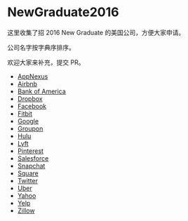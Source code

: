 # NewGraduate2016
这里收集了招 2016 New Graduate 的美国公司，方便大家申请。

公司名字按字典序排序。

欢迎大家来补充，提交 PR。


* [AppNexus](http://www.appnexus.com/en/company/careers/open-roles?p=job%2FoZkv1fwz")
* [Airbnb](https://www.airbnb.com/careers/departments/position/85119)
* [Bank of America](https://bacfhrs.taleo.net/careersection/2/jobdetail.ftl?job=1500054172&lang=en)
* [Dropbox](https://www.dropbox.com/jobs/listing/965)
* [Facebook](https://www.facebook.com/careers/department?req=a0IA000000Cy2G7MAJ)
* [Fitbit](https://www.fitbit.com/jobs/search#jobs/oYEA1fwX)
* [Google](https://www.google.com/about/careers/search#!t=jo&jid=3256001&)
* [Groupon](https://jobs.groupon.com/careers/university-new-graduate-opportunities/software-development-engineer-new-graduate-palo-alto-ca-united-states-11139/)
* [Hulu](http://www.hulu.com/jobs/category?jvi=oIOv1fwM,Job)
* [Lyft](https://www.lyft.com/jobs/new-grad-software-engineer-upcoming-or-recent-grads-only)
* [Pinterest](https://careers.pinterest.com/careers/details/software-engineer-new-grad_san-francisco_82217)
* [Salesforce](http://careers.force.com/jobs/apex/ts2__JobDetails?jobId=a1k70000002F1kPAAS&tSource=)
* [Snapchat](https://boards.greenhouse.io/snapchat/jobs/6449#.VfIefbSH_8s)
* [Square](http://hire.jobvite.com/CompanyJobs/Careers.aspx?c=q8Z9VfwV&page=Job%20Description&j=oQJn1fwH)
* [Twitter](https://about.twitter.com/careers/positions?jvi=o0kr1fww,Job)
* [Uber](https://www.uber.com/jobs/67959)
* [Yahoo](https://tas-yahoo.taleo.net/careersection/us_ncg/jobdetail.ftl?job=1544576)
* [Yelp](http://www.yelp.com/careers?job_id=cdefb0de-1998-4814-b459-c4417ef94efc)
* [Zillow](http://www.zillow.com/jobs/openings?j=opIG1fwy)
